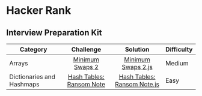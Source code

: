 # Hacker Rank

## Interview Preparation Kit

| Category                  |         Challenge          |           Solution            | Difficulty |
| ------------------------- | :------------------------: | :---------------------------: | :--------- |
| Arrays                    |     [Minimum Swaps 2]      |     [Minimum Swaps 2.js]      | Medium     |
| Dictionaries and Hashmaps | [Hash Tables: Ransom Note] | [Hash Tables: Ransom Note.js] | Easy       |

[minimum swaps 2]: https://www.hackerrank.com/challenges/minimum-swaps-2/problem
[minimum swaps 2.js]: ./InterviewPreparationKit/Arrays/MinimumSwaps2.js
[hash tables: ransom note]: https://www.hackerrank.com/challenges/ctci-ransom-note/problem
[hash tables: ransom note.js]: ./InterviewPreparationKit/DictionariesAndHashmaps/HashTables:RansomNote.js

